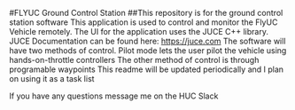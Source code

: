 #FLYUC Ground Control Station
##This repository is for the ground control station software
This application is used to control and monitor the FlyUC Vehicle remotely.
The UI for the application uses the JUCE C++ library.
JUCE Documentation can be found here: https://juce.com
The software will have two methods of control.
Pilot mode lets the user pilot the vehicle using hands-on-throttle controllers
The other method of control is through programable waypoints
This readme will be updated periodically and I plan on using it as a task list

If you have any questions message me on the HUC Slack
